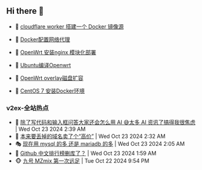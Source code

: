 ## Hi there 👋

<!--
**dkyg666/dkyg666** is a ✨ _special_ ✨ repository because its `README.md` (this file) appears on your GitHub profile.

Here are some ideas to get you started:

- 🔭 I’m currently working on ...
- 🌱 I’m currently learning ...
- 👯 I’m looking to collaborate on ...
- 🤔 I’m looking for help with ...
- 💬 Ask me about ...
- 📫 How to reach me: ...
- 😄 Pronouns: ...
- ⚡ Fun fact: ...
-->

<!-- BLOG-POST-LIST:START -->
- 🦩 [cloudflare worker 搭建一个 Docker 镜像源](http://blog.1996099.xyz/archives/cloudflare-worker-da-jian-yi-ge-docker-jing-xiang-zhan) 

- 🚦 [Docker配置网络代理](http://blog.1996099.xyz/archives/dockerpei-zhi-wang-luo-dai-li) 

- 🫶 [OpenWrt 安装nginx 模块化部署](http://blog.1996099.xyz/archives/openwrt-an-zhuang-nginx-mo-kuai-hua-bu-shu) 

- 🦄 [Ubuntu编译Openwrt](http://blog.1996099.xyz/archives/ubuntuzi-bian-yi-openwrt) 

- 🐻 [OpenWrt overlay磁盘扩容](http://blog.1996099.xyz/archives/openwrt-overlay) 

- 🤖 [CentOS 7 安装Docker环境](http://blog.1996099.xyz/archives/centos-docker) 
<!-- BLOG-POST-LIST:END -->

### v2ex-全站热点
<!-- v2ex:START -->
- 🥸 [除了写代码和输入框问答大家还会怎么用 AI 😅太多 AI 资讯了搞得我很焦虑](https://www.v2ex.com/t/1082796#reply2) | Wed Oct 23 2024 2:39 AM
- 🤗 [本来要丢掉的域名卖了个“高价”](https://www.v2ex.com/t/1082791#reply2) | Wed Oct 23 2024 2:32 AM
- 🎭 [现在用 mysql 的多 还是 mariadb 的多](https://www.v2ex.com/t/1082775#reply10) | Wed Oct 23 2024 2:05 AM
- 🥷 [Github 中文排行榜删库了？](https://www.v2ex.com/t/1082771#reply2) | Wed Oct 23 2024 1:59 AM
- 🐵 [九号 MZmix 第一次远足](https://www.v2ex.com/t/1082728#reply32) | Tue Oct 22 2024 9:54 PM<!-- v2ex:END -->

